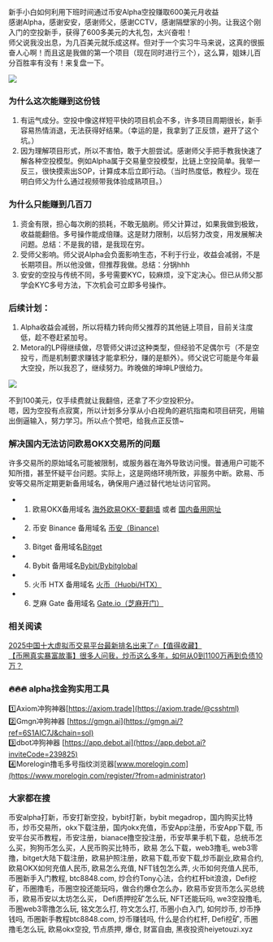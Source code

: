 新手小白如何利用下班时间通过币安Alpha空投赚取600美元月收益  
感谢Alpha，感谢安安，感谢师父，感谢CCTV，感谢隔壁家的小狗。让我这个刚入门的空投新手，获得了600多美元的大礼包，太兴奋啦！  
师父说我没出息，为几百美元就乐成这样。但对于一个实习牛马来说，这真的很振奋人心啊！而且这是我做的第一个项目（现在同时进行三个），这么算，姐妹儿百分百胜率有没有！来复盘一下。

[![](https://307e939.webp.li/20250722164952647.png)](https://btc8848.com/top-10-exchanges)

### 为什么这次能赚到这份钱

1. 有运气成分。空投中像这样短平快的项目机会不多，许多项目周期很长，新手容易热情消退，无法获得好结果。（幸运的是，我拿到了正反馈，避开了这个坑。）
2. 因为理解项目形式，所以不害怕，敢于大胆尝试。感谢师父手把手教我快速了解各种空投模型。例如Alpha属于交易量空投模型，比链上空投简单。我举一反三，很快摸索出SOP，计算成本后立即行动。（当时热度低，教程少。现在明白师父为什么通过视频带我体验成熟项目。）

### 为什么只能赚到几百刀

1. 资金有限，担心每次刷的损耗，不敢无脑刷。师父计算过，如果我做到极致，收益能翻倍。多号操作能成倍赚。这是财力限制，以后努力改变，用发展解决问题。总结：不是我的错，是我现在穷。
2. 受师父影响。师父说Alpha会负面影响生态，不利于行业，收益会减弱，不是长期项目。所以他没做，但推荐我做。总结：分锅hhh
3. 安安的空投与传统不同，多号需要KYC，较麻烦，没下定决心。但已从师父那学会KYC多号方法，下次机会可立即多号操作。

### 后续计划：

1. Alpha收益会减弱，所以将精力转向师父推荐的其他链上项目，目前关注度低，趁不卷赶紧加号。
2. Metora的LP得继续做，尽管师父讲过这种类型，但经验不足偶尔亏（不是空投亏，而是机制要求赚钱才能拿积分，赚的是额外）。师父说它可能是今年最大空投，所以我忍了，继续努力。昨晚做的坤坤LP很给力。

[![](https://307e939.webp.li/20250722164925504.png)](https://btc8848.com/top-10-exchanges)

不到100美元，仅手续费就让我翻倍，还拿了不少空投积分。  
嗯，因为空投有点寂寞，所以计划多分享从小白视角的避坑指南和项目研究，用输出倒逼输入，努力学习。所以点个赞吧，给我点正反馈~

### 解决国内无法访问欧易OKX交易所的问题  
许多交易所的原始域名可能被限制，或服务器在海外导致访问慢。普通用户可能不知所措，甚至怀疑平台问题。实际上，这是网络环境所致，非服务中断。欧易、币安等交易所定期更新备用域名，确保用户通过替代地址访问官网。

- 1. 欧易OKX备用域名 [海外欧易OKX-要翻墙](https://www.okx.com/join/74873351) 或者 [国内备用网址](https://www.chouyi.kim/zh-hans/join/74873351) 
- 2. 币安 Binance 备用域名 [币安（Binance)](https://accounts.binance.com/zh-CN/register?ref=36457687)
- 3. Bitget 备用域名[Bitget](https://www.bitget.com/zh-CN/referral/register?from=referral&clacCode=VRNEYUTR)
- 4. Bybit 备用域名[Bybit/Bybitglobal](https://www.bybitglobal.com/zh-MY/invite/?ref=VMKORMM)
- 5. 火币 HTX 备用域名 [火币（Huobi/HTX）](https://www.htx.com/invite/zh-cn/1f?invite_code=whf45223)
- 6. 芝麻 Gate 备用域名 [Gate.io（芝麻开门）](https://www.gate.io/zh/signup?ref_type=103&ref=A1ERAQ)

### 相关阅读  
[2025中国十大虚拟币交易平台最新排名出来了🔥【值得收藏】](https://btc8848.com/top-10-exchanges/)  
[【币圈真实暴富故事】很多人问我，炒币这么多年，如何从0到1100万再到负债10万？](https://heiyetouzi.xyz/biquanstory001/)  

### 🔥🔥🔥 alpha找金狗实用工具  
1️⃣Axiom冲狗神器[https://axiom.trade](https://axiom.trade/@csshtml)  
2️⃣Gmgn冲狗神器 [https://gmgn.ai](https://gmgn.ai/?ref=6S1AIC7J&chain=sol)  
3️⃣dbot冲狗神器 [https://app.debot.ai](https://app.debot.ai?inviteCode=239825)  
4️⃣Morelogin撸毛多号指纹浏览器[www.morelogin.com](https://www.morelogin.com/register/?from=administrator)  

### 大家都在搜  
币安alpha打新，币安打新空投，bybit打新，bybit megadrop，国内购买比特币，炒币交易所，okx下载注册，国内okx充值，币安App注册，币安App下载, 币安平台买币教程，币安注册，bianace撸空投注册，币安苹果手机下载，总统币怎么买，狗狗币怎么买，人民币购买比特币，欧易 怎么下载，web3撸毛, web3零撸，bitget大陆下载注册，欧易护照注册，欧易下载,币安下载,炒币副业,欧易合约, 欧易OKX如何充值人民币, 欧易怎么充值, NFT钱包怎么弄, 火币如何充值人民币, 币圈新手入门教程, btc8848.com, 炒合约Tony心法，合约杠杆bit浪浪，Defi挖矿，币圈撸毛，币圈空投还能玩吗，做合约爆仓怎么办，欧易币安货币怎么买总统币，欧易币安以太坊怎么买， Defi质押挖矿怎么玩, NFT还能玩吗, we3空投撸毛, 币圈web3零撸怎么玩, 铭文怎么打, 符文怎么打, 币圈小白入门, 如何炒币, 炒币挣钱吗, 币圈新手教程btc8848.com, 炒币赚钱吗, 什么是合约杠杆, Defi挖矿, 币圈撸毛怎么玩, 欧易okx空投, 节点质押, 爆仓, 财富自由, 黑夜投资heiyetouzi.xyz